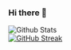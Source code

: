 ### Hi there 👋

![Github Stats](https://github-readme-stats.vercel.app/api?username=yudha-dev&count_private=true&show_icons=true)
<br>
[![GitHub Streak](https://github-readme-streak-stats.herokuapp.com?user=yudha-dev&theme=react)](https://git.io/streak-stats)
